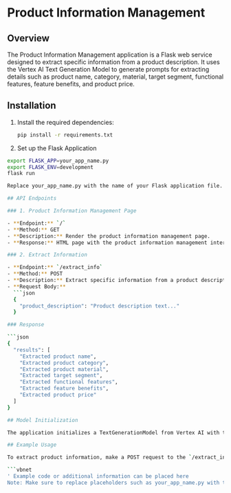 # Product Information Management

## Overview
The Product Information Management application is a Flask web service designed to extract specific information from a product description. It uses the Vertex AI Text Generation Model to generate prompts for extracting details such as product name, category, material, target segment, functional features, feature benefits, and product price.

## Installation
1. Install the required dependencies:
   ```bash
   pip install -r requirements.txt

2. Set up the Flask Application

```bash
export FLASK_APP=your_app_name.py
export FLASK_ENV=development
flask run

Replace your_app_name.py with the name of your Flask application file.

## API Endpoints

### 1. Product Information Management Page

- **Endpoint:** `/`
- **Method:** GET
- **Description:** Render the product information management page.
- **Response:** HTML page with the product information management interface.

### 2. Extract Information

- **Endpoint:** `/extract_info`
- **Method:** POST
- **Description:** Extract specific information from a product description.
- **Request Body:**
  ```json
  {
    "product_description": "Product description text..."
  }

### Response

```json
{
  "results": [
    "Extracted product name",
    "Extracted product category",
    "Extracted product material",
    "Extracted target segment",
    "Extracted functional features",
    "Extracted feature benefits",
    "Extracted product price"
  ]
}

## Model Initialization

The application initializes a TextGenerationModel from Vertex AI with the model name "text-bison@001". Adjust this as needed for your model.

## Example Usage

To extract product information, make a POST request to the `/extract_info` endpoint with the product description provided in the request body.

```vbnet
' Example code or additional information can be placed here
Note: Make sure to replace placeholders such as your_app_name.py with the actual names or values based on your application.